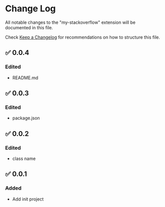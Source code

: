 # Change Log

All notable changes to the "my-stackoverflow" extension will be documented in this file.

Check [Keep a Changelog](http://keepachangelog.com/) for recommendations on how to structure this file.

## ✅ 0.0.4

### Edited

- README.md

## ✅ 0.0.3

### Edited

- package.json

## ✅ 0.0.2

### Edited

- class name

## ✅ 0.0.1

### Added

- Add init project
